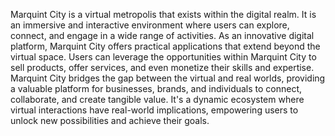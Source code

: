 Marquint City is a virtual metropolis that exists within the digital realm. It is an immersive and interactive environment where users can explore, connect, and engage in a wide range of activities. As an innovative digital platform, Marquint City offers practical applications that extend beyond the virtual space. Users can leverage the opportunities within Marquint City to sell products, offer services, and even monetize their skills and expertise. Marquint City bridges the gap between the virtual and real worlds, providing a valuable platform for businesses, brands, and individuals to connect, collaborate, and create tangible value. It's a dynamic ecosystem where virtual interactions have real-world implications, empowering users to unlock new possibilities and achieve their goals.


